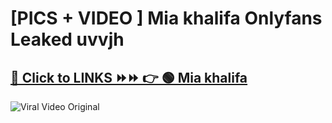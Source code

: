 
 # [PICS + VIDEO ] Mia khalifa Onlyfans Leaked uvvjh

## <h2><a href="https://clipsfans.com/Mia_khalifa&ref=git">🔗 Click to LINKS ⏩⏩ 👉 🟢 Mia khalifa </a></h2>

<a href="https://clipsfans.com/Mia_khalifa&ref=git" rel="nofollow" data-target="animated-image.originalLink"><img src="https://i.ibb.co.com/xMMVF88/686577567.gif" alt="Viral Video Original" style="max-width: 100%; display: inline-block;" data-target="animated-image.originalImage"></a>

